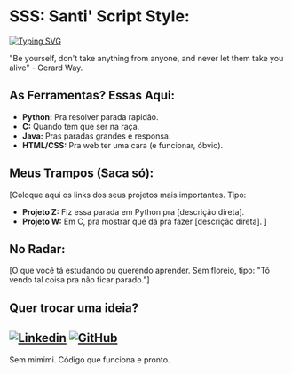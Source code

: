 # SSS: Santi' Script Style: 

[![Typing SVG](https://readme-typing-svg.demolab.com/?lines=O+código+parece+mágico?+é+que+eu+não+dormi;Python%2C+C%2C+HTML%2C+CSS%3F+o+que+eu+quiser.;Meu+código+funciona,+não+pergunte+como&font=Fira%20Code&fontsize=16&pause=1000&width=500&height=45&color=D9534F)](https://git.io/typing-svg)

"Be yourself, don't take anything from anyone, and never let them take you alive" - Gerard Way.

## As Ferramentas? Essas Aqui:

- **Python:** Pra resolver parada rapidão.
- **C:** Quando tem que ser na raça.
- **Java:** Pras paradas grandes e responsa.
- **HTML/CSS:** Pra web ter uma cara (e funcionar, óbvio).

## Meus Trampos (Saca só):

[Coloque aqui os links dos seus projetos mais importantes. Tipo:

- **Projeto Z:** Fiz essa parada em Python pra [descrição direta].
- **Projeto W:** Em C, pra mostrar que dá pra fazer [descrição direta].
]

## No Radar:

[O que você tá estudando ou querendo aprender. Sem floreio, tipo: "Tô vendo tal coisa pra não ficar parado."]

## Quer trocar uma ideia?

[![Linkedin](https://img.shields.io/badge/LinkedIn-0077B5?style=for-the-badge&logo=linkedin&logoColor=white)]([SEU_LINKEDIN])
[![GitHub](https://img.shields.io/badge/GitHub-100000?style=for-the-badge&logo=github&logoColor=white)]([SEU_GITHUB])
---

Sem mimimi. Código que funciona e pronto.
